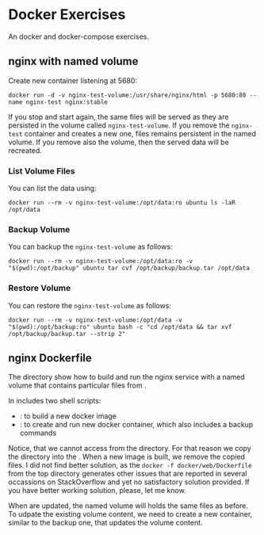 # Docker Exercises
An docker and docker-compose exercises.

## nginx with named volume

Create new container listening at 5680:
```shell
docker run -d -v nginx-test-volume:/usr/share/nginx/html -p 5680:80 --name nginx-test nginx:stable
```

If you stop and start again, the same files will be served as they are persisted in the volume called `nginx-test-volume`.
If you remove the `nginx-test` container and creates a new one, files remains persistent in the named volume.
If you remove also the volume, then the served data will be recreated.

### List Volume Files

You can list the data using:
```shell
docker run --rm -v nginx-test-volume:/opt/data:ro ubuntu ls -laR /opt/data
```

### Backup Volume

You can backup the `nginx-test-volume` as follows:
```shell
docker run --rm -v nginx-test-volume:/opt/data:ro -v "$(pwd):/opt/backup" ubuntu tar cvf /opt/backup/backup.tar /opt/data
```

### Restore Volume 

You can restore the `nginx-test-volume` as follows:
```shell
docker run --rm -v nginx-test-volume:/opt/data -v "$(pwd):/opt/backup:ro" ubuntu bash -c "cd /opt/data && tar xvf /opt/backup/backup.tar --strip 2"
```

## nginx Dockerfile

The [](docker) directory show how to build and run the nginx service with a named volume that contains particular files from [](server-files).

In includes two shell scripts:
- [](docker/build-services.sh): to build a new docker image
- [](docker/run-services.sh): to create and run new docker container, which also includes a backup commands

Notice, that we cannot access [](server-files) from the [](docker/web) directory. For that reason we copy the directory [](server-files) into the [](docker/web). When a new image is built, we remove the copied files. I did not find better solution, as the `docker -f docker/web/Dockerfile` from the top directory generates other issues that are reported in several occassions on StackOverflow and yet no satisfactory solution provided. If you have better working solution, please, let me know.

When [](server-files) are updated, the named volume will holds the same files as before. To udpate the existing volume content, we need to create a new container, similar to the backup one, that updates the volume content.

